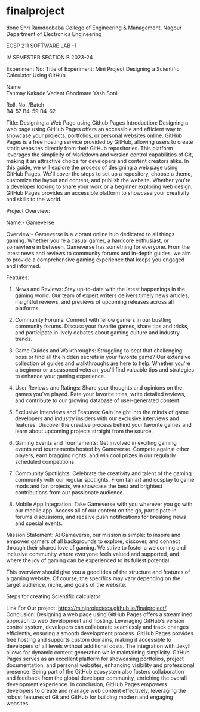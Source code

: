# finalproject
done 
Shri Ramdeobaba College of Engineering & Management, Nagpur
Department of Electronics Engineering
 
ECSP 211 
SOFTWARE LAB -1


IV SEMESTER SECTION B 2023-24

Experiment No:	Title of Experiment: Mini Project
Designing a Scientific Calculator Using GitHub

Name	
Tanmay Kakade
Vedant Ghodmare
Yash Soni

Roll. No. /Batch	
B4-57
B4-59
B4-62







Title: Designing a Web Page using Github Pages
Introduction:
Designing a web page using GitHub Pages offers an accessible and efficient way to showcase your projects, portfolios, or personal websites online. GitHub Pages is a free hosting service provided by GitHub, allowing users to create static websites directly from their GitHub repositories. This platform leverages the simplicity of Markdown and version control capabilities of Git, making it an attractive choice for developers and content creators alike.
In this guide, we will explore the process of designing a web page using GitHub Pages. We'll cover the steps to set up a repository, choose a theme, customize the layout and content, and publish the website. Whether you're a developer looking to share your work or a beginner exploring web design, GitHub Pages provides an accessible platform to showcase your creativity and skills to the world.

Project Overview:

Name:- Gameverse

Overview:-
Gameverse is a vibrant online hub dedicated to all things gaming. Whether you're a casual gamer, a hardcore enthusiast, or somewhere in between, Gameverse has something for everyone. From the latest news and reviews to community forums and in-depth guides, we aim to provide a comprehensive gaming experience that keeps you engaged and informed.

Features:

1. News and Reviews: Stay up-to-date with the latest happenings in the gaming world. Our team of expert writers delivers timely news articles, insightful reviews, and previews of upcoming releases across all platforms.

2. Community Forums: Connect with fellow gamers in our bustling community forums. Discuss your favorite games, share tips and tricks, and participate in lively debates about gaming culture and industry trends.

3. Game Guides and Walkthroughs: Struggling to beat that challenging boss or find all the hidden secrets in your favorite game? Our extensive collection of guides and walkthroughs are here to help. Whether you're a beginner or a seasoned veteran, you'll find valuable tips and strategies to enhance your gaming experience.

4. User Reviews and Ratings: Share your thoughts and opinions on the games you've played. Rate your favorite titles, write detailed reviews, and contribute to our growing database of user-generated content.

5. Exclusive Interviews and Features: Gain insight into the minds of game developers and industry insiders with our exclusive interviews and features. Discover the creative process behind your favorite games and learn about upcoming projects straight from the source.

6. Gaming Events and Tournaments: Get involved in exciting gaming events and tournaments hosted by Gameverse. Compete against other players, earn bragging rights, and win cool prizes in our regularly scheduled competitions.

7. Community Spotlights: Celebrate the creativity and talent of the gaming community with our regular spotlights. From fan art and cosplay to game mods and fan projects, we showcase the best and brightest contributions from our passionate audience.

8. Mobile App Integration: Take Gameverse with you wherever you go with our mobile app. Access all of our content on the go, participate in forums discussions, and receive push notifications for breaking news and special events.

Mission Statement:
At Gameverse, our mission is simple: to inspire and empower gamers of all backgrounds to explore, discover, and connect through their shared love of gaming. We strive to foster a welcoming and inclusive community where everyone feels valued and supported, and where the joy of gaming can be experienced to its fullest potential.

This overview should give you a good idea of the structure and features of a gaming website. Of course, the specifics may vary depending on the target audience, niche, and goals of the website.



Steps for creating Scientific calculator:
 
 
 

Link For Our project:
https://miniprojectecs.github.io/finalproject/
Conclusion:
Designing a web page using GitHub Pages offers a streamlined approach to web development and hosting. Leveraging GitHub's version control system, developers can collaborate seamlessly and track changes efficiently, ensuring a smooth development process. GitHub Pages provides free hosting and supports custom domains, making it accessible to developers of all levels without additional costs. The integration with Jekyll allows for dynamic content generation while maintaining simplicity. GitHub Pages serves as an excellent platform for showcasing portfolios, project documentation, and personal websites, enhancing visibility and professional presence. Being part of the GitHub ecosystem also fosters collaboration and feedback from the global developer community, enriching the overall development experience. In conclusion, GitHub Pages empowers developers to create and manage web content effectively, leveraging the robust features of Git and GitHub for building modern and engaging websites.
